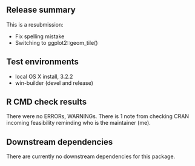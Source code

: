 ## Release summary

This is a resubmission:

* Fix spelling mistake
* Switching to ggplot2::geom_tile()

## Test environments

* local OS X install, 3.2.2
* win-builder (devel and release)

## R CMD check results
There were no ERRORs, WARNINGs. There is 1 note from checking CRAN incoming feasibility reminding who is the maintainer (me).

## Downstream dependencies
There are currently no downstream dependencies for this package.

